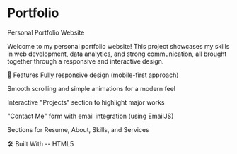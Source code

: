 # Portfolio

Personal Portfolio Website

Welcome to my personal portfolio website!
This project showcases my skills in web development, data analytics, and strong communication, all brought together through a responsive and interactive design.

🚀 Features
Fully responsive design (mobile-first approach)

Smooth scrolling and simple animations for a modern feel

Interactive "Projects" section to highlight major works

"Contact Me" form with email integration (using EmailJS)

Sections for Resume, About, Skills, and Services

🛠️ Built With
-- HTML5

